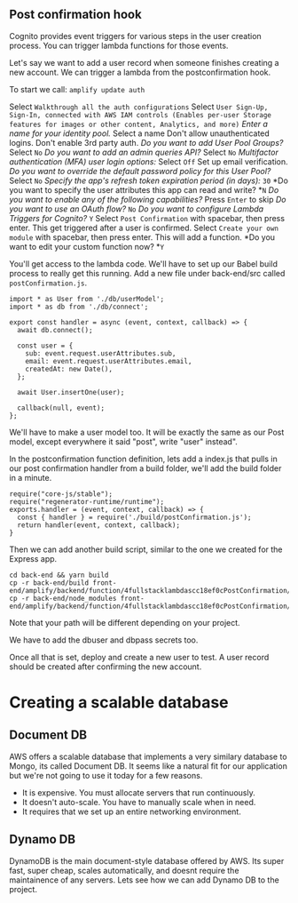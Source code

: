 ## Post confirmation hook
Cognito provides event triggers for various steps in the user creation process. You can trigger lambda functions for those events.

Let's say we want to add a user record when someone finishes creating a new account. We can trigger a lambda from the postconfirmation hook.

To start we call:
```amplify update auth```

Select `Walkthrough all the auth configurations`
Select `User Sign-Up, Sign-In, connected with AWS IAM controls (Enables per-user Storage features for images or other content, Analytics, and more)`
*Enter a name for your identity pool.* Select a name
Don't allow unauthenticated logins.
Don't enable 3rd party auth.
*Do you want to add User Pool Groups?* Select `No`
*Do you want to add an admin queries API?* Select `No`
*Multifactor authentication (MFA) user login options:* Select `Off`
Set up email verification.
*Do you want to override the default password policy for this User Pool?* Select `No`
*Specify the app's refresh token expiration period (in days):* `30`
*Do you want to specify the user attributes this app can read and write? *`N`
*Do you want to enable any of the following capabilities?* Press `Enter` to skip
*Do you want to use an OAuth flow?* `No`
*Do you want to configure Lambda Triggers for Cognito?* `Y`
Select `Post Confirmation` with spacebar, then press enter. This get triggered after a user is confirmed.
Select `Create your own module` with spacebar, then press enter. This will add a function.
*Do you want to edit your custom function now? *`Y`

You'll get access to the lambda code. We'll have to set up our Babel build process to really get this running. Add a new file under back-end/src called `postConfirmation.js`.

```es6
import * as User from './db/userModel';
import * as db from './db/connect';

export const handler = async (event, context, callback) => {
  await db.connect();

  const user = {
    sub: event.request.userAttributes.sub,
    email: event.request.userAttributes.email,
    createdAt: new Date(),
  };

  await User.insertOne(user);

  callback(null, event);
};

```

We'll have to make a user model too. It will be exactly the same as our Post model, except everywhere it said "post", write "user" instead".

In the postconfirmation function definition, lets add a index.js that pulls in our post confirmation handler from a build folder, we'll add the build folder in a minute.

```es6
require("core-js/stable");
require("regenerator-runtime/runtime");
exports.handler = (event, context, callback) => {
  const { handler } = require('./build/postConfirmation.js');
  return handler(event, context, callback);
}
```

Then we can add another build script, similar to the one we created for the Express app.
```
cd back-end && yarn build
cp -r back-end/build front-end/amplify/backend/function/4fullstacklambdascc18ef0cPostConfirmation/src
cp -r back-end/node_modules front-end/amplify/backend/function/4fullstacklambdascc18ef0cPostConfirmation/src
```

Note that your path will be different depending on your project.

We have to add the dbuser and dbpass secrets too.

Once all that is set, deploy and create a new user to test. A user record should be created after confirming the new account.

# Creating a scalable database
## Document DB
AWS offers a scalable database that implements a very similary database to Mongo, its called Document DB. It seems like a natural fit for our application but we're not going to use it today for a few reasons.

- It is expensive. You must allocate servers that run continuously.
- It doesn't auto-scale. You have to manually scale when in need.
- It requires that we set up an entire networking environment.

## Dynamo DB
DynamoDB is the main document-style database offered by AWS. Its super fast, super cheap, scales automatically, and doesnt require the maintainence of any servers. Lets see how we can add Dynamo DB to the project.
